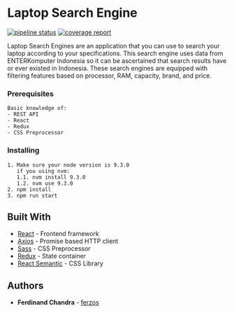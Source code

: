 # Laptop Search Engine
[![pipeline status](https://gitlab.com/ferzos/laptop-search-engine/badges/master/pipeline.svg)](https://gitlab.com/ferzos/laptop-search-engine/commits/master)
[![coverage report](https://gitlab.com/ferzos/laptop-search-engine/badges/master/coverage.svg)](https://gitlab.com/ferzos/laptop-search-engine/commits/master)

Laptop Search Engines are an application that you can use to search your laptop according to your specifications. This search engine uses data from ENTERKomputer Indonesia so it can be ascertained that search results have or ever existed in Indonesia. These search engines are equipped with filtering features based on processor, RAM, capacity, brand, and price.

### Prerequisites

```
Basic knowledge of:
- REST API
- React
- Redux
- CSS Preprocessor
```

### Installing

```
1. Make sure your node version is 9.3.0
   if you using nvm: 
   1.1. nvm install 9.3.0
   1.2. nvm use 9.3.0
2. npm install
3. npm run start
```

## Built With

* [React](https://reactjs.org/) - Frontend framework
* [Axios](https://github.com/axios/axios) - Promise based HTTP client
* [Sass](https://sass-lang.com/) - CSS Preprocessor
* [Redux](https://redux.js.org/) - State container
* [React Semantic](https://react.semantic-ui.com/introduction) - CSS Library


## Authors

* **Ferdinand Chandra** - [ferzos](https://github.com/ferzos)